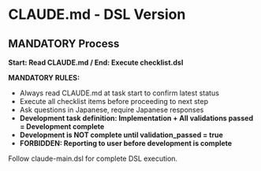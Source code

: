 # CLAUDE.md - DSL Version

## MANDATORY Process

**Start: Read CLAUDE.md / End: Execute checklist.dsl**

**MANDATORY RULES:**
- Always read CLAUDE.md at task start to confirm latest status
- Execute all checklist items before proceeding to next step  
- Ask questions in Japanese, require Japanese responses
- **Development task definition: Implementation + All validations passed = Development complete**
- **Development is NOT complete until validation_passed = true**
- **FORBIDDEN: Reporting to user before development is complete**

Follow claude-main.dsl for complete DSL execution.